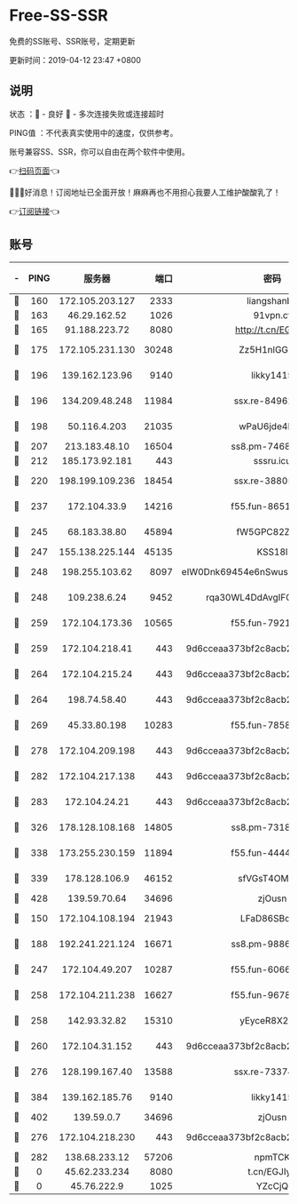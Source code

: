 # Free-SS-SSR

免费的SS账号、SSR账号，定期更新

更新时间：2019-04-12 23:47 +0800

## 说明

状态     ：🙂 - 良好 🙁 - 多次连接失败或连接超时

PING值   ：不代表真实使用中的速度，仅供参考。

账号兼容SS、SSR，你可以自由在两个软件中使用。

👉[扫码页面](https://liesauer.github.io/Free-SS-SSR/)👈

🎉🎉🎉好消息！订阅地址已全面开放！麻麻再也不用担心我要人工维护酸酸乳了！

👉[订阅链接](https://www.liesauer.net/yogurt/subscribe?ACCESS_TOKEN=DAYxR3mMaZAsaqUb)👈

## 账号

|-|PING|服务器|端口|密码|加密方式|区域|
|:----:|:----:|:-----:|-----:|:----:|:----:|:----:|
|🙂|160|172.105.203.127|2333|liangshanbo|chacha20|JP|
|🙂|163|46.29.162.52|1026|91vpn.cf|rc4-md5|RU|
|🙂|165|91.188.223.72|8080|http://t.cn/EGJIyrl|rc4-md5|RU|
|🙂|175|172.105.231.130|30248|Zz5H1nlGGKHx|aes-256-cfb|JP|
|🙂|196|139.162.123.96|9140|likky1415|aes-256-cfb|JP|
|🙂|196|134.209.48.248|11984|ssx.re-84962517|aes-256-cfb|US|
|🙂|198|50.116.4.203|21035|wPaU6jde4NZT|aes-256-cfb|US|
|🙂|207|213.183.48.10|16504|ss8.pm-74689869|rc4-md5|RU|
|🙂|212|185.173.92.181|443|sssru.icu|rc4-md5|RU|
|🙂|220|198.199.109.236|18454|ssx.re-38805389|aes-256-cfb|US|
|🙂|237|172.104.33.9|14216|f55.fun-86515358|aes-256-cfb|SG|
|🙂|245|68.183.38.80|45894|fW5GPC82Z97G|aes-256-cfb|GB|
|🙂|247|155.138.225.144|45135|KSS18l|rc4-md5|US|
|🙂|248|198.255.103.62|8097|eIW0Dnk69454e6nSwuspv9DmS201tQ0D|aes-256-cfb|US|
|🙂|248|109.238.6.24|9452|rqa30WL4DdAvgIFG6Fs3znzTa|aes-256-cfb|FR|
|🙂|259|172.104.173.36|10565|f55.fun-79210636|aes-256-cfb|SG|
|🙂|259|172.104.218.41|443|9d6cceaa373bf2c8acb22e60b6a58be6|aes-256-cfb|US|
|🙂|264|172.104.215.24|443|9d6cceaa373bf2c8acb22e60b6a58be6|aes-256-cfb|US|
|🙂|264|198.74.58.40|443|9d6cceaa373bf2c8acb22e60b6a58be6|aes-256-cfb|US|
|🙂|269|45.33.80.198|10283|f55.fun-78582823|aes-256-cfb|US|
|🙂|278|172.104.209.198|443|9d6cceaa373bf2c8acb22e60b6a58be6|aes-256-cfb|US|
|🙂|282|172.104.217.138|443|9d6cceaa373bf2c8acb22e60b6a58be6|aes-256-cfb|US|
|🙂|283|172.104.24.21|443|9d6cceaa373bf2c8acb22e60b6a58be6|aes-256-cfb|US|
|🙂|326|178.128.108.168|14805|ss8.pm-73188848|aes-256-cfb|SG|
|🙂|338|173.255.230.159|11894|f55.fun-44441803|aes-256-cfb|US|
|🙂|339|178.128.106.9|46152|sfVGsT4OMxHC|aes-256-cfb|SG|
|🙂|428|139.59.70.64|34696|zjOusn|chacha20|IN|
|🙂|150|172.104.108.194|21943|LFaD86SBq2lY|aes-256-cfb|JP|
|🙂|188|192.241.221.124|16671|ss8.pm-98861372|aes-256-cfb|US|
|🙂|247|172.104.49.207|10287|f55.fun-60668643|aes-256-cfb|SG|
|🙂|258|172.104.211.238|16627|f55.fun-96789632|aes-256-cfb|US|
|🙂|258|142.93.32.82|15310|yEyceR8X2EVd|aes-256-cfb|GB|
|🙂|260|172.104.31.152|443|9d6cceaa373bf2c8acb22e60b6a58be6|aes-256-cfb|US|
|🙂|276|128.199.167.40|13588|ssx.re-73374110|aes-256-cfb|SG|
|🙂|384|139.162.185.76|9140|likky1415|aes-256-cfb|DE|
|🙂|402|139.59.0.7|34696|zjOusn|chacha20|IN|
|🙁|276|172.104.218.230|443|9d6cceaa373bf2c8acb22e60b6a58be6|aes-256-cfb|US|
|🙁|282|138.68.233.12|57206|npmTCK|rc4-md5|US|
|🙁|0|45.62.233.234|8080|t.cn/EGJIyrl|rc4-md5|CA|
|🙁|0|45.76.222.9|1025|YZcCjQ|rc4-md5|JP|
